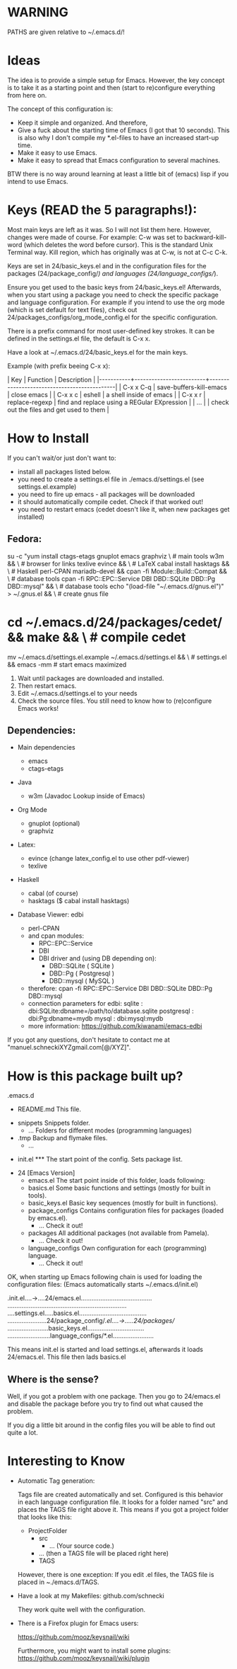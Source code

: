 WARNING
=======

PATHS are given relative to ~/.emacs.d/!


Ideas
=====

The idea is to provide a simple setup for Emacs. However, the key
concept is to take it as a starting point and then (start to
re)configure everything from here on.

The concept of this configuration is:
   - Keep it simple and organized. And therefore,
   - Give a fuck about the starting time of Emacs (I got that 10
     seconds). This is also why I don't compile my *.el-files to have
     an increased start-up time.
   - Make it easy to use Emacs.
   - Make it easy to spread that Emacs configuration to several
     machines.


BTW there is no way around learning at least a little bit of (emacs)
lisp if you intend to use Emacs.


Keys (READ the 5 paragraphs!):
==============================

Most main keys are left as it was. So I will not list them here.
However, changes were made of course. For example: C-w was set to
backward-kill-word (which deletes the word before cursor). This is the
standard Unix Terminal way. Kill region, which has originally was at
C-w, is not at C-c C-k.

Keys are set in 24/basic_keys.el and in the configuration files for
the packages (24/package_config/*) and languages
(24/language_configs/*).

Ensure you get used to the basic keys from 24/basic_keys.el!
Afterwards, when you start using a package you need to check the
specific package and language configuration. For example if you intend
to use the org mode (which is set default for text files), check out
24/packages_configs/org_mode_config.el for the specific configuration.


There is a prefix command for most user-defined key strokes. It can be
defined in the settings.el file, the default is C-x x.

Have a look at ~/.emacs.d/24/basic_keys.el for the main keys.

Example (with prefix beeing C-x x):

| Key       | Function                | Description                                 |
|-----------+-------------------------+---------------------------------------------|
| C-x x C-q | save-buffers-kill-emacs | close emacs                                 |
| C-x x c   | eshell                  | a shell inside of emacs                     |
| C-x x r   | replace-regexp          | find and replace using a REGular EXpression |
| ...       |                         | check out the files and get used to them    |


How to Install
==============

If you can't wait/or just don't want to:
 - install all packages listed below.
 - you need to create a settings.el file in ./emacs.d/settings.el (see settings.el.example)
 - you need to fire up emacs - all packages will be downloaded
 - it should automatically compile cedet. Check if that worked out!
 - you need to restart emacs (cedet doesn't like it, when new packages get installed)


Fedora:
-------

su -c "yum install ctags-etags gnuplot emacs graphviz \                # main tools
w3m && \                                                               # browser for links
texlive evince &&  \                                                   # LaTeX
cabal install hasktags && \                                            # Haskell
perl-CPAN mariadb-devel && cpan -fi Module::Build::Compat && \         # database tools
cpan -fi RPC::EPC::Service DBI DBD::SQLite DBD::Pg DBD::mysql" && \    # database tools
echo "(load-file \"~/.emacs.d/gnus.el\")" > ~/.gnus.el && \            # create gnus file
# cd ~/.emacs.d/24/packages/cedet/ && make && \                          # compile cedet
mv ~/.emacs.d/settings.el.example ~/.emacs.d/settings.el && \          # settings.el
&& emacs -mm                                                           # start emacs maximized


1. Wait until packages are downloaded and installed.
2. Then restart emacs.
3. Edit ~/.emacs.d/settings.el to your needs
4. Check the source files. You still need to know how to (re)configure Emacs works!


Dependencies:
-------------

+ Main dependencies
  - emacs
  - ctags-etags

+ Java
  - w3m (Javadoc Lookup inside of Emacs)

+ Org Mode
  - gnuplot (optional)
  - graphviz

+ Latex:
  - evince (change latex_config.el to use other pdf-viewer)
  - texlive

+ Haskell
  - cabal (of course)
  - hasktags ($ cabal install hasktags)

+ Database Viewer: edbi
  - perl-CPAN
  - and cpan modules:
     - RPC::EPC::Service
     - DBI
     - DBI driver and (using DB depending on):
          - DBD::SQLite        ( SQLite )
          - DBD::Pg            ( Postgresql )
          - DBD::mysql         ( MySQL )
  - therefore: cpan -fi RPC::EPC::Service DBI DBD::SQLite DBD::Pg DBD::mysql
  - connection parameters for edbi:
     sqlite : dbi:SQLite:dbname=/path/to/database.sqlite
     postgresql : dbi:Pg:dbname=mydb
     mysql : dbi:mysql:mydb
  - more information: https://github.com/kiwanami/emacs-edbi


If you got any questions, don't hesitate to contact me at "manuel.schneckiXYZgmail.com[@/XYZ]".


How is this package built up?
=============================

.emacs.d
   - README.md               This file.
   + snippets                Snippets folder.
       - ...                 Folders for different modes (programming languages)
   + .tmp                    Backup and flymake files.
       - ...
   - init.el ***             The start point of the config. Sets package list.
   + 24  [Emacs Version]
       - emacs.el            The start point inside of this folder, loads following:
       - basics.el           Some basic functions and settings (mostly for built in tools).
       - basic_keys.el       Basic key sequences (mostly for built in functions).
       + package_configs     Contains configuration files for packages (loaded by emacs.el).
          - ...              Check it out!
       + packages            All additional packages (not available from Pamela).
          - ...              Check it out!
       + language_configs    Own configuration for each (programming) language.
          - ...              Check it out!


OK, when starting up Emacs following chain is used for loading the
configuration files: (Emacs automatically starts ~/.emacs.d/init.el)


.init.el....->....24/emacs.el........................................
..\................\.................................................
...\.settings.el....\.basics.el......................................
.....................\.24/package_config/*.el....->.....24/packages/*
......................\.basic_keys.el................................
.......................\.language_configs/*.el.......................


This means init.el is started and load settings.el, afterwards it
loads 24/emacs.el. This file then lads basics.el


Where is the sense?
-------------------

Well, if you got a problem with one package. Then you go to
24/emacs.el and disable the package before you try to find out what
caused the problem.


If you dig a little bit around in the config files you will be able to
find out quite a lot.


Interesting to Know
===================


 - Automatic Tag generation:

   Tags file are created automatically and set. Configured is this
   behavior in each language configuration file. It looks for a folder
   named "src" and places the TAGS file right above it. This means if
   you got a project folder that looks like this:

    + ProjectFolder
       + src
          - ...    (Your source code.)
       - ...       (then a TAGS file will be placed right here)
       - TAGS

   However, there is one exception: If you edit .el files, the TAGS
   file is placed in ~./emacs.d/TAGS.

 - Have a look at my Makefiles: github.com/schnecki

   They work quite well with the configuration.

 - There is a Firefox plugin for Emacs users:

   https://github.com/mooz/keysnail/wiki

   Furthermore, you might want to install some plugins:
   https://github.com/mooz/keysnail/wiki/plugin
